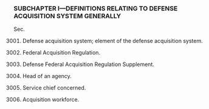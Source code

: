 ### SUBCHAPTER I—DEFINITIONS RELATING TO DEFENSE ACQUISITION SYSTEM GENERALLY ###

Sec.

3001. Defense acquisition system; element of the defense acquisition system.

3002. Federal Acquisition Regulation.

3003. Defense Federal Acquisition Regulation Supplement.

3004. Head of an agency.

3005. Service chief concerned.

3006. Acquisition workforce.